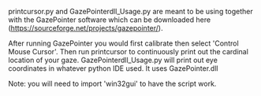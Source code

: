 printcursor.py and GazePointerdll_Usage.py are meant to be using together with the GazePointer software which can be downloaded here (https://sourceforge.net/projects/gazepointer/).

After running GazePointer you would first calibrate then select 'Control Mouse Cursor'. Then run printcursor to continuously print out the cardinal location of your gaze. GazePointerdll_Usage.py will print out eye coordinates in whatever python IDE used. It uses GazePointer.dll

Note: you will need to import 'win32gui' to have the script work.

